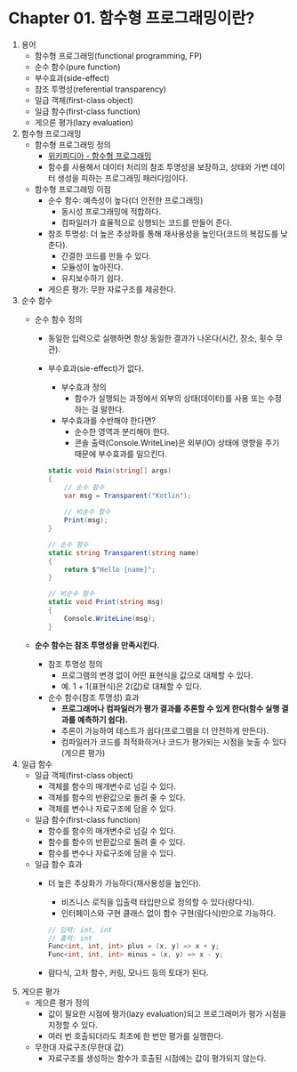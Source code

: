 # Chapter 01. 함수형 프로그래밍이란?

1. 용어
   - 함수형 프로그래밍(functional programming, FP)
   - 순수 함수(pure function)
   - 부수효과(side-effect)
   - 참조 투명성(referential transparency)
   - 일급 객체(first-class object)
   - 일급 함수(first-class function)
   - 게으른 평가(lazy evaluation)
1. 함수형 프로그래밍  
   - 함수형 프로그래밍 정의
     - [위키피디아 - 함수형 프로그래밍](https://ko.wikipedia.org/wiki/%ED%95%A8%EC%88%98%ED%98%95_%ED%94%84%EB%A1%9C%EA%B7%B8%EB%9E%98%EB%B0%8D)
     - 함수를 사용해서 데이터 처리의 참조 투명성을 보장하고, 상태와 가변 데이터 생성을 피하는 프로그래밍 패러다임이다.
   - 함수형 프로그래밍 이점
     - 순수 함수: 예측성이 높다(더 안전한 프로그래밍)
       - 동시성 프로그래밍에 적합하다.
       - 컴파일러가 효율적으로 싱행되는 코드를 만들어 준다.
     - 참조 투명성: 더 높은 추상화를 통해 재사용성을 높인다(코드의 복잡도를 낮춘다).
       - 간결한 코드를 만들 수 있다. 
       - 모듈성이 높아진다. 
       - 유지보수하기 쉽다.
     - 게으른 평가: 무한 자료구조를 제공한다.
1. 순수 함수
   - 순수 함수 정의
     - 동일한 입력으로 실행하면 항상 동일한 결과가 나온다(시간, 장소, 횟수 무관).
     - 부수효과(sie-effect)가 없다.
       - 부수효과 정의
         - 함수가 실행되는 과정에서 외부의 상태(데이터)를 사용 또는 수정하는 걸 말한다.
       - 부수효과를 수반해야 한다면?
         - 순수한 영역과 분리해야 한다.
         - 콘솔 출력(Console.WriteLine)은 외부(IO) 상태에 영향을 주기 때문에 부수효과를 일으킨다.

       ```cs
       static void Main(string[] args)
       {
           // 순수 함수
           var msg = Transparent("Kotlin");  
    
           // 비순수 함수
           Print(msg);
       }

       // 순수 함수
       static string Transparent(string name)
       {
           return $"Hello {name}";
       }

       // 비순수 함수
       static void Print(string msg)
       {
           Console.WriteLine(msg);
       }
       ```

   - **순수 함수는 참조 투명성을 만족시킨다.**
     - 참조 투명성 정의
       - 프로그램의 변경 없이 어떤 표현식을 값으로 대체할 수 있다.
       - 예. 1 + 1(표현식)은 2(값)로 대체할 수 있다.
     - 순수 함수(참조 투명성) 효과
       - **프로그래머나 컴파일러가 평가 결과를 추론할 수 있게 한다(함수 실행 결과를 예측하기 쉽다).**
       - 추론이 가능하여 테스트가 쉽다(프로그램을 더 안전하게 만든다).
       - 컴파일러가 코드를 최적화하거나 코드가 평가되는 시점을 늦출 수 있다(게으른 평가)
1. 일급 함수
   - 일급 객체(first-class object)
     - 객체를 함수의 매개변수로 넘길 수 있다.
     - 객체를 함수의 반환값으로 돌려 줄 수 있다.
     - 객체를 변수나 자료구조에 담을 수 있다.
   - 일급 함수(first-class function)
     - 함수를 함수의 매개변수로 넘길 수 있다.
     - 함수를 함수의 반환값으로 돌려 줄 수 있다.
     - 함수를 변수나 자료구조에 담을 수 있다.
   - 일급 함수 효과
     - 더 높은 추상화가 가능하다(재사용성을 높인다).
       - 비즈니스 로직을 입출력 타입만으로 정의할 수 있다(랑다식).
       - 인터페이스와 구현 클래스 없이 함수 구현(람다식)만으로 가능하다.

       ```cs
       // 입력: int, int
       // 출력: int
       Func<int, int, int> plus = (x, y) => x + y;
       Func<int, int, int> minus = (x, y) => x - y;
       ```

     - 람다식, 고차 함수, 커링, 모나드 등의 토대가 된다.
1. 게으른 평가
   - 게으른 평가 정의
     - 값이 필요한 시점에 평가(lazy evaluation)되고 프로그래머가 평가 시점을 지정할 수 있다.
     - 여러 번 호출되더라도 최초에 한 번만 평가를 실행한다.
   - 무한대 자료구조(무한대 값)
     - 자료구조를 생성하는 함수가 호출된 시점에는 값이 평가되지 않는다.